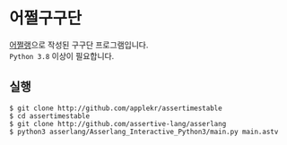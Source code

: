 # 어쩔구구단
[어쩔랭](https://github.com/assertive-lang/asserlang)으로 작성된 구구단 프로그램입니다.<br>
`Python 3.8` 이상이 필요합니다.

## 실행

```
$ git clone http://github.com/applekr/assertimestable
$ cd assertimestable
$ git clone http://github.com/assertive-lang/asserlang
$ python3 asserlang/Asserlang_Interactive_Python3/main.py main.astv
```